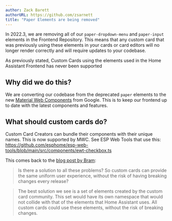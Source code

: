 ```yaml
---
author: Zack Barett
authorURL: https://github.com/zsarnett
title: "Paper Elements are being removed"
---
```


In 2022.3, we are removing all of our `paper-dropdown-menu` and `paper-input` elements in the Frontend Repository. This means that any custom card that was previously using these elements in your cards or card editors will no longer render correctly and will require updates to your codebase.

As previously stated, Custom Cards using the elements used in the Home Assistant Frontend has never been supported

## Why did we do this?

We are converting our codebase from the deprecated `paper` elements to the new [Material Web Components](https://github.com/material-components/material-components-web-components) from Google. This is to keep our frontend up to date with the latest components and features.

## What should custom cards do?
 
Custom Card Creators can bundle their components with their unique names. This is now supported by MWC. See ESP Web Tools that use this: https://github.com/esphome/esp-web-tools/blob/main/src/components/ewt-checkbox.ts

This comes back to the [blog post by Bram](https://developers.home-assistant.io/blog/2020/10/02/lazyMoreInfo):

> Is there a solution to all these problems? So custom cards can provide the same uniform user experience, without the risk of having breaking changes every release?

> The best solution we see is a set of elements created by the custom card community. This set would have its own namespace that would not collide with that of the elements that Home Assistant uses. All custom cards could use these elements, without the risk of breaking changes.
